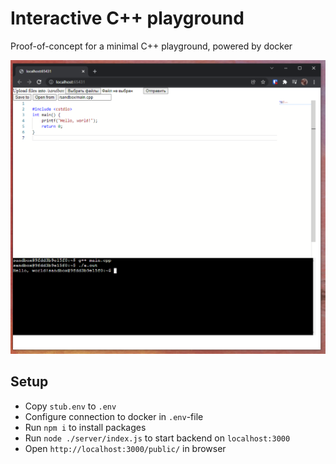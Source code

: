 # Interactive C++ playground

Proof-of-concept for a minimal C++ playground, powered by docker

![](./Screenshot.png)

## Setup

* Copy `stub.env` to `.env`
* Configure connection to docker in `.env`-file
* Run `npm i` to install packages
* Run `node ./server/index.js` to start backend on `localhost:3000`
* Open `http://localhost:3000/public/` in browser